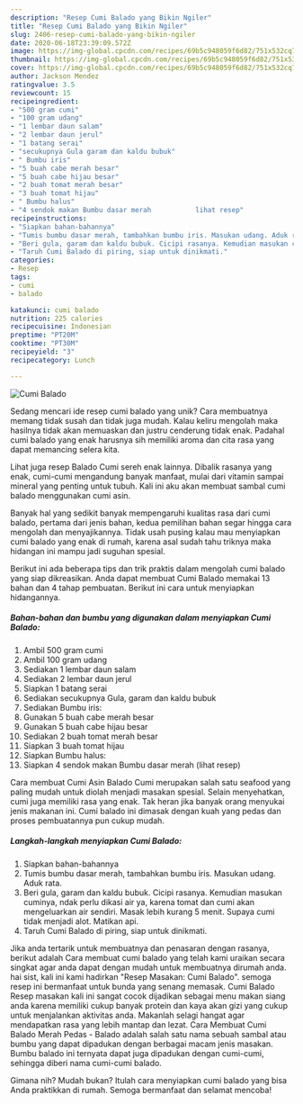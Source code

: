 ```yaml
---
description: "Resep Cumi Balado yang Bikin Ngiler"
title: "Resep Cumi Balado yang Bikin Ngiler"
slug: 2406-resep-cumi-balado-yang-bikin-ngiler
date: 2020-06-18T23:39:09.572Z
image: https://img-global.cpcdn.com/recipes/69b5c948059f6d82/751x532cq70/cumi-balado-foto-resep-utama.jpg
thumbnail: https://img-global.cpcdn.com/recipes/69b5c948059f6d82/751x532cq70/cumi-balado-foto-resep-utama.jpg
cover: https://img-global.cpcdn.com/recipes/69b5c948059f6d82/751x532cq70/cumi-balado-foto-resep-utama.jpg
author: Jackson Mendez
ratingvalue: 3.5
reviewcount: 15
recipeingredient:
- "500 gram cumi"
- "100 gram udang"
- "1 lembar daun salam"
- "2 lembar daun jerul"
- "1 batang serai"
- "secukupnya Gula garam dan kaldu bubuk"
- " Bumbu iris"
- "5 buah cabe merah besar"
- "5 buah cabe hijau besar"
- "2 buah tomat merah besar"
- "3 buah tomat hijau"
- " Bumbu halus"
- "4 sendok makan Bumbu dasar merah           lihat resep"
recipeinstructions:
- "Siapkan bahan-bahannya"
- "Tumis bumbu dasar merah, tambahkan bumbu iris. Masukan udang. Aduk rata."
- "Beri gula, garam dan kaldu bubuk. Cicipi rasanya. Kemudian masukan cuminya, ndak perlu dikasi air ya, karena tomat dan cumi akan mengeluarkan air sendiri. Masak lebih kurang 5 menit. Supaya cumi tidak menjadi alot. Matikan api."
- "Taruh Cumi Balado di piring, siap untuk dinikmati."
categories:
- Resep
tags:
- cumi
- balado

katakunci: cumi balado 
nutrition: 225 calories
recipecuisine: Indonesian
preptime: "PT20M"
cooktime: "PT30M"
recipeyield: "3"
recipecategory: Lunch

---
```



![Cumi Balado](https://img-global.cpcdn.com/recipes/69b5c948059f6d82/751x532cq70/cumi-balado-foto-resep-utama.jpg)

Sedang mencari ide resep cumi balado yang unik? Cara membuatnya memang tidak susah dan tidak juga mudah. Kalau keliru mengolah maka hasilnya tidak akan memuaskan dan justru cenderung tidak enak. Padahal cumi balado yang enak harusnya sih memiliki aroma dan cita rasa yang dapat memancing selera kita.

Lihat juga resep Balado Cumi sereh enak lainnya. Dibalik rasanya yang enak, cumi-cumi mengandung banyak manfaat, mulai dari vitamin sampai mineral yang penting untuk tubuh. Kali ini aku akan membuat sambal cumi balado menggunakan cumi asin.

Banyak hal yang sedikit banyak mempengaruhi kualitas rasa dari cumi balado, pertama dari jenis bahan, kedua pemilihan bahan segar hingga cara mengolah dan menyajikannya. Tidak usah pusing kalau mau menyiapkan cumi balado yang enak di rumah, karena asal sudah tahu triknya maka hidangan ini mampu jadi suguhan spesial.


Berikut ini ada beberapa tips dan trik praktis dalam mengolah cumi balado yang siap dikreasikan. Anda dapat membuat Cumi Balado memakai 13 bahan dan 4 tahap pembuatan. Berikut ini cara untuk menyiapkan hidangannya.

<!--inarticleads1-->

##### Bahan-bahan dan bumbu yang digunakan dalam menyiapkan Cumi Balado:

1. Ambil 500 gram cumi
1. Ambil 100 gram udang
1. Sediakan 1 lembar daun salam
1. Sediakan 2 lembar daun jerul
1. Siapkan 1 batang serai
1. Sediakan secukupnya Gula, garam dan kaldu bubuk
1. Sediakan  Bumbu iris:
1. Gunakan 5 buah cabe merah besar
1. Gunakan 5 buah cabe hijau besar
1. Sediakan 2 buah tomat merah besar
1. Siapkan 3 buah tomat hijau
1. Siapkan  Bumbu halus:
1. Siapkan 4 sendok makan Bumbu dasar merah           (lihat resep)


Cara membuat Cumi Asin Balado Cumi merupakan salah satu seafood yang paling mudah untuk diolah menjadi masakan spesial. Selain menyehatkan, cumi juga memiliki rasa yang enak. Tak heran jika banyak orang menyukai jenis makanan ini. Cumi balado ini dimasak dengan kuah yang pedas dan proses pembuatannya pun cukup mudah. 

<!--inarticleads2-->

##### Langkah-langkah menyiapkan Cumi Balado:

1. Siapkan bahan-bahannya
1. Tumis bumbu dasar merah, tambahkan bumbu iris. Masukan udang. Aduk rata.
1. Beri gula, garam dan kaldu bubuk. Cicipi rasanya. Kemudian masukan cuminya, ndak perlu dikasi air ya, karena tomat dan cumi akan mengeluarkan air sendiri. Masak lebih kurang 5 menit. Supaya cumi tidak menjadi alot. Matikan api.
1. Taruh Cumi Balado di piring, siap untuk dinikmati.


Jika anda tertarik untuk membuatnya dan penasaran dengan rasanya, berikut adalah Cara membuat cumi balado yang telah kami uraikan secara singkat agar anda dapat dengan mudah untuk membuatnya dirumah anda. hai sist, kali ini kami hadirkan &#34;Resep Masakan: Cumi Balado&#34;. semoga resep ini bermanfaat untuk bunda yang senang memasak. Cumi Balado Resep masakan kali ini sangat cocok dijadikan sebagai menu makan siang anda karena memiliki cukup banyak protein dan kaya akan gizi yang cukup untuk menjalankan aktivitas anda. Makanlah selagi hangat agar mendapatkan rasa yang lebih mantap dan lezat. Cara Membuat Cumi Balado Merah Pedas - Balado adalah salah satu nama sebuah sambal atau bumbu yang dapat dipadukan dengan berbagai macam jenis masakan. Bumbu balado ini ternyata dapat juga dipadukan dengan cumi-cumi, sehingga diberi nama cumi-cumi balado. 

Gimana nih? Mudah bukan? Itulah cara menyiapkan cumi balado yang bisa Anda praktikkan di rumah. Semoga bermanfaat dan selamat mencoba!
